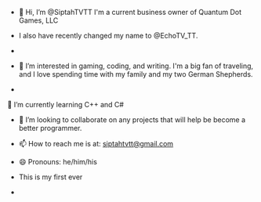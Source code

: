 - 👋 Hi, I’m @SiptahTVTT I'm a current business owner of Quantum Dot Games, LLC

- I also have recently changed my name to @EchoTV_TT. 

- 
- 👀 I’m interested in gaming, coding, and writing. I'm a big fan of traveling, and I love spending time with my family and my two German Shepherds.
- 

🌱 I’m currently learning C++ and C#


- 💞️ I’m looking to collaborate on any projects that will help be become a better programmer.


- 📫 How to reach me is at: siptahtvtt@gmail.com 


- 😄 Pronouns: he/him/his


-    This is my first ever 


- 